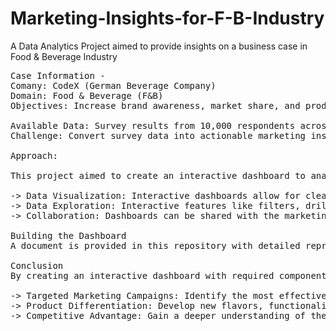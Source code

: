 # Marketing-Insights-for-F-B-Industry
A Data Analytics Project aimed to provide insights on a business case in Food &amp; Beverage Industry
<pre>
Case Information -
Comany: CodeX (German Beverage Company)
Domain: Food & Beverage (F&B)
Objectives: Increase brand awareness, market share, and product development for CodeX energy drinks in India.

Available Data: Survey results from 10,000 respondents across 10 Indian cities.
Challenge: Convert survey data into actionable marketing insights.

Approach: 

This project aimed to create an interactive dashboard to analyze the survey data and generate marketing insights for CodeX. This approach offers several benefits:

-> Data Visualization: Interactive dashboards allow for clear and concise presentation of complex data sets. Users can easily see trends, patterns, and relationships between variables.
-> Data Exploration: Interactive features like filters, drill-downs, and slicers enable users to explore the data from different angles, leading to deeper insights.
-> Collaboration: Dashboards can be shared with the marketing team, allowing for collaborative decision-making based on data-driven insights.

Building the Dashboard
A document is provided in this repository with detailed representation of the approach used for solution and the components of dashboard
 
Conclusion
By creating an interactive dashboard with required components, raw survey data is transformed into actionable insights for the CodeX marketing team in form of recommendations given which are provided in approach document and based on these strategies can be created for:

-> Targeted Marketing Campaigns: Identify the most effective channels and messaging to reach specific demographics.
-> Product Differentiation: Develop new flavors, functionalities, and marketing messages that resonate with Indian consumers.
-> Competitive Advantage: Gain a deeper understanding of the Indian energy drink market and competitor strategies.
</pre>
